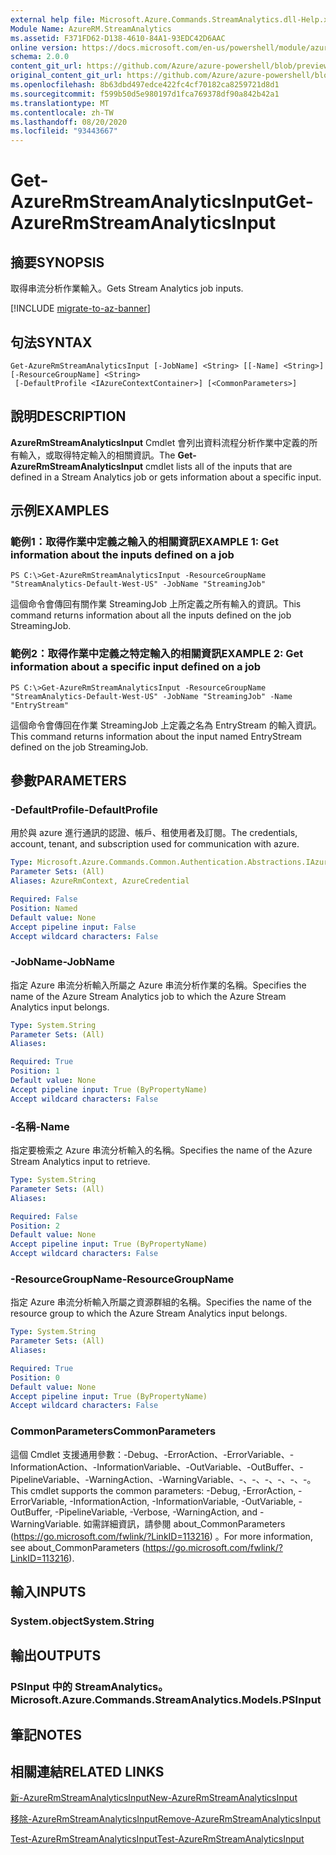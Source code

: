 ```yaml
---
external help file: Microsoft.Azure.Commands.StreamAnalytics.dll-Help.xml
Module Name: AzureRM.StreamAnalytics
ms.assetid: F371FD62-D138-4610-84A1-93EDC42D6AAC
online version: https://docs.microsoft.com/en-us/powershell/module/azurerm.streamanalytics/get-azurermstreamanalyticsinput
schema: 2.0.0
content_git_url: https://github.com/Azure/azure-powershell/blob/preview/src/ResourceManager/StreamAnalytics/Commands.StreamAnalytics/help/Get-AzureRmStreamAnalyticsInput.md
original_content_git_url: https://github.com/Azure/azure-powershell/blob/preview/src/ResourceManager/StreamAnalytics/Commands.StreamAnalytics/help/Get-AzureRmStreamAnalyticsInput.md
ms.openlocfilehash: 8b63dbd497edce422fc4cf70182ca8259721d8d1
ms.sourcegitcommit: f599b50d5e980197d1fca769378df90a842b42a1
ms.translationtype: MT
ms.contentlocale: zh-TW
ms.lasthandoff: 08/20/2020
ms.locfileid: "93443667"
---
```

# <span data-ttu-id="9e55c-101">Get-AzureRmStreamAnalyticsInput</span><span class="sxs-lookup"><span data-stu-id="9e55c-101">Get-AzureRmStreamAnalyticsInput</span></span>

## <span data-ttu-id="9e55c-102">摘要</span><span class="sxs-lookup"><span data-stu-id="9e55c-102">SYNOPSIS</span></span>
<span data-ttu-id="9e55c-103">取得串流分析作業輸入。</span><span class="sxs-lookup"><span data-stu-id="9e55c-103">Gets Stream Analytics job inputs.</span></span>

[!INCLUDE [migrate-to-az-banner](../../includes/migrate-to-az-banner.md)]

## <span data-ttu-id="9e55c-104">句法</span><span class="sxs-lookup"><span data-stu-id="9e55c-104">SYNTAX</span></span>

```
Get-AzureRmStreamAnalyticsInput [-JobName] <String> [[-Name] <String>] [-ResourceGroupName] <String>
 [-DefaultProfile <IAzureContextContainer>] [<CommonParameters>]
```

## <span data-ttu-id="9e55c-105">說明</span><span class="sxs-lookup"><span data-stu-id="9e55c-105">DESCRIPTION</span></span>
<span data-ttu-id="9e55c-106">**AzureRmStreamAnalyticsInput** Cmdlet 會列出資料流程分析作業中定義的所有輸入，或取得特定輸入的相關資訊。</span><span class="sxs-lookup"><span data-stu-id="9e55c-106">The **Get-AzureRmStreamAnalyticsInput** cmdlet lists all of the inputs that are defined in a Stream Analytics job or gets information about a specific input.</span></span>

## <span data-ttu-id="9e55c-107">示例</span><span class="sxs-lookup"><span data-stu-id="9e55c-107">EXAMPLES</span></span>

### <span data-ttu-id="9e55c-108">範例1：取得作業中定義之輸入的相關資訊</span><span class="sxs-lookup"><span data-stu-id="9e55c-108">EXAMPLE 1: Get information about the inputs defined on a job</span></span>
```
PS C:\>Get-AzureRmStreamAnalyticsInput -ResourceGroupName "StreamAnalytics-Default-West-US" -JobName "StreamingJob"
```

<span data-ttu-id="9e55c-109">這個命令會傳回有關作業 StreamingJob 上所定義之所有輸入的資訊。</span><span class="sxs-lookup"><span data-stu-id="9e55c-109">This command returns information about all the inputs defined on the job StreamingJob.</span></span>

### <span data-ttu-id="9e55c-110">範例2：取得作業中定義之特定輸入的相關資訊</span><span class="sxs-lookup"><span data-stu-id="9e55c-110">EXAMPLE 2: Get information about a specific input defined on a job</span></span>
```
PS C:\>Get-AzureRmStreamAnalyticsInput -ResourceGroupName "StreamAnalytics-Default-West-US" -JobName "StreamingJob" -Name "EntryStream"
```

<span data-ttu-id="9e55c-111">這個命令會傳回在作業 StreamingJob 上定義之名為 EntryStream 的輸入資訊。</span><span class="sxs-lookup"><span data-stu-id="9e55c-111">This command returns information about the input named EntryStream defined on the job StreamingJob.</span></span>

## <span data-ttu-id="9e55c-112">參數</span><span class="sxs-lookup"><span data-stu-id="9e55c-112">PARAMETERS</span></span>

### <span data-ttu-id="9e55c-113">-DefaultProfile</span><span class="sxs-lookup"><span data-stu-id="9e55c-113">-DefaultProfile</span></span>
<span data-ttu-id="9e55c-114">用於與 azure 進行通訊的認證、帳戶、租使用者及訂閱。</span><span class="sxs-lookup"><span data-stu-id="9e55c-114">The credentials, account, tenant, and subscription used for communication with azure.</span></span>

```yaml
Type: Microsoft.Azure.Commands.Common.Authentication.Abstractions.IAzureContextContainer
Parameter Sets: (All)
Aliases: AzureRmContext, AzureCredential

Required: False
Position: Named
Default value: None
Accept pipeline input: False
Accept wildcard characters: False
```

### <span data-ttu-id="9e55c-115">-JobName</span><span class="sxs-lookup"><span data-stu-id="9e55c-115">-JobName</span></span>
<span data-ttu-id="9e55c-116">指定 Azure 串流分析輸入所屬之 Azure 串流分析作業的名稱。</span><span class="sxs-lookup"><span data-stu-id="9e55c-116">Specifies the name of the Azure Stream Analytics job to which the Azure Stream Analytics input belongs.</span></span>

```yaml
Type: System.String
Parameter Sets: (All)
Aliases:

Required: True
Position: 1
Default value: None
Accept pipeline input: True (ByPropertyName)
Accept wildcard characters: False
```

### <span data-ttu-id="9e55c-117">-名稱</span><span class="sxs-lookup"><span data-stu-id="9e55c-117">-Name</span></span>
<span data-ttu-id="9e55c-118">指定要檢索之 Azure 串流分析輸入的名稱。</span><span class="sxs-lookup"><span data-stu-id="9e55c-118">Specifies the name of the Azure Stream Analytics input to retrieve.</span></span>

```yaml
Type: System.String
Parameter Sets: (All)
Aliases:

Required: False
Position: 2
Default value: None
Accept pipeline input: True (ByPropertyName)
Accept wildcard characters: False
```

### <span data-ttu-id="9e55c-119">-ResourceGroupName</span><span class="sxs-lookup"><span data-stu-id="9e55c-119">-ResourceGroupName</span></span>
<span data-ttu-id="9e55c-120">指定 Azure 串流分析輸入所屬之資源群組的名稱。</span><span class="sxs-lookup"><span data-stu-id="9e55c-120">Specifies the name of the resource group to which the Azure Stream Analytics input belongs.</span></span>

```yaml
Type: System.String
Parameter Sets: (All)
Aliases:

Required: True
Position: 0
Default value: None
Accept pipeline input: True (ByPropertyName)
Accept wildcard characters: False
```

### <span data-ttu-id="9e55c-121">CommonParameters</span><span class="sxs-lookup"><span data-stu-id="9e55c-121">CommonParameters</span></span>
<span data-ttu-id="9e55c-122">這個 Cmdlet 支援通用參數：-Debug、-ErrorAction、-ErrorVariable、-InformationAction、-InformationVariable、-OutVariable、-OutBuffer、-PipelineVariable、-WarningAction、-WarningVariable、-、-、-、-、-、-。</span><span class="sxs-lookup"><span data-stu-id="9e55c-122">This cmdlet supports the common parameters: -Debug, -ErrorAction, -ErrorVariable, -InformationAction, -InformationVariable, -OutVariable, -OutBuffer, -PipelineVariable, -Verbose, -WarningAction, and -WarningVariable.</span></span> <span data-ttu-id="9e55c-123">如需詳細資訊，請參閱 about_CommonParameters (https://go.microsoft.com/fwlink/?LinkID=113216) 。</span><span class="sxs-lookup"><span data-stu-id="9e55c-123">For more information, see about_CommonParameters (https://go.microsoft.com/fwlink/?LinkID=113216).</span></span>

## <span data-ttu-id="9e55c-124">輸入</span><span class="sxs-lookup"><span data-stu-id="9e55c-124">INPUTS</span></span>

### <span data-ttu-id="9e55c-125">System.object</span><span class="sxs-lookup"><span data-stu-id="9e55c-125">System.String</span></span>

## <span data-ttu-id="9e55c-126">輸出</span><span class="sxs-lookup"><span data-stu-id="9e55c-126">OUTPUTS</span></span>

### <span data-ttu-id="9e55c-127">PSInput 中的 StreamAnalytics。</span><span class="sxs-lookup"><span data-stu-id="9e55c-127">Microsoft.Azure.Commands.StreamAnalytics.Models.PSInput</span></span>

## <span data-ttu-id="9e55c-128">筆記</span><span class="sxs-lookup"><span data-stu-id="9e55c-128">NOTES</span></span>

## <span data-ttu-id="9e55c-129">相關連結</span><span class="sxs-lookup"><span data-stu-id="9e55c-129">RELATED LINKS</span></span>

[<span data-ttu-id="9e55c-130">新-AzureRmStreamAnalyticsInput</span><span class="sxs-lookup"><span data-stu-id="9e55c-130">New-AzureRmStreamAnalyticsInput</span></span>](./New-AzureRmStreamAnalyticsInput.md)

[<span data-ttu-id="9e55c-131">移除-AzureRmStreamAnalyticsInput</span><span class="sxs-lookup"><span data-stu-id="9e55c-131">Remove-AzureRmStreamAnalyticsInput</span></span>](./Remove-AzureRmStreamAnalyticsInput.md)

[<span data-ttu-id="9e55c-132">Test-AzureRmStreamAnalyticsInput</span><span class="sxs-lookup"><span data-stu-id="9e55c-132">Test-AzureRmStreamAnalyticsInput</span></span>](./Test-AzureRmStreamAnalyticsInput.md)


